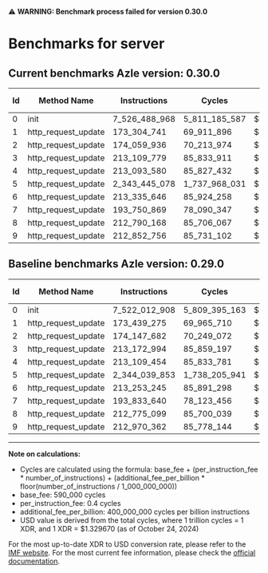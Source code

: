 ⚠️ **WARNING: Benchmark process failed for version 0.30.0**

# Benchmarks for server

## Current benchmarks Azle version: 0.30.0

| Id  | Method Name         | Instructions  | Cycles        | USD           | USD/Million Calls | Change                              |
| --- | ------------------- | ------------- | ------------- | ------------- | ----------------- | ----------------------------------- |
| 0   | init                | 7_526_488_968 | 5_811_185_587 | $0.0077269591 | $7_726.95         | <font color="red">+4_476_060</font> |
| 1   | http_request_update | 173_304_741   | 69_911_896    | $0.0000929598 | $92.95            | <font color="green">-134_534</font> |
| 2   | http_request_update | 174_059_936   | 70_213_974    | $0.0000933614 | $93.36            | <font color="green">-87_746</font>  |
| 3   | http_request_update | 213_109_779   | 85_833_911    | $0.0001141308 | $114.13           | <font color="green">-63_215</font>  |
| 4   | http_request_update | 213_093_580   | 85_827_432    | $0.0001141222 | $114.12           | <font color="green">-15_874</font>  |
| 5   | http_request_update | 2_343_445_078 | 1_737_968_031 | $0.0023109240 | $2_310.92         | <font color="green">-594_775</font> |
| 6   | http_request_update | 213_335_646   | 85_924_258    | $0.0001142509 | $114.25           | <font color="red">+82_401</font>    |
| 7   | http_request_update | 193_750_869   | 78_090_347    | $0.0001038344 | $103.83           | <font color="green">-82_771</font>  |
| 8   | http_request_update | 212_790_168   | 85_706_067    | $0.0001139608 | $113.96           | <font color="red">+15_069</font>    |
| 9   | http_request_update | 212_852_756   | 85_731_102    | $0.0001139941 | $113.99           | <font color="green">-117_606</font> |

## Baseline benchmarks Azle version: 0.29.0

| Id  | Method Name         | Instructions  | Cycles        | USD           | USD/Million Calls |
| --- | ------------------- | ------------- | ------------- | ------------- | ----------------- |
| 0   | init                | 7_522_012_908 | 5_809_395_163 | $0.0077245785 | $7_724.57         |
| 1   | http_request_update | 173_439_275   | 69_965_710    | $0.0000930313 | $93.03            |
| 2   | http_request_update | 174_147_682   | 70_249_072    | $0.0000934081 | $93.40            |
| 3   | http_request_update | 213_172_994   | 85_859_197    | $0.0001141644 | $114.16           |
| 4   | http_request_update | 213_109_454   | 85_833_781    | $0.0001141306 | $114.13           |
| 5   | http_request_update | 2_344_039_853 | 1_738_205_941 | $0.0023112403 | $2_311.24         |
| 6   | http_request_update | 213_253_245   | 85_891_298    | $0.0001142071 | $114.20           |
| 7   | http_request_update | 193_833_640   | 78_123_456    | $0.0001038784 | $103.87           |
| 8   | http_request_update | 212_775_099   | 85_700_039    | $0.0001139528 | $113.95           |
| 9   | http_request_update | 212_970_362   | 85_778_144    | $0.0001140566 | $114.05           |

---

**Note on calculations:**

- Cycles are calculated using the formula: base_fee + (per_instruction_fee \* number_of_instructions) + (additional_fee_per_billion \* floor(number_of_instructions / 1_000_000_000))
- base_fee: 590_000 cycles
- per_instruction_fee: 0.4 cycles
- additional_fee_per_billion: 400_000_000 cycles per billion instructions
- USD value is derived from the total cycles, where 1 trillion cycles = 1 XDR, and 1 XDR = $1.329670 (as of October 24, 2024)

For the most up-to-date XDR to USD conversion rate, please refer to the [IMF website](https://www.imf.org/external/np/fin/data/rms_sdrv.aspx).
For the most current fee information, please check the [official documentation](https://internetcomputer.org/docs/current/developer-docs/gas-cost#execution).

